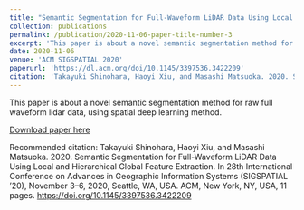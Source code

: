 ```yaml
---
title: "Semantic Segmentation for Full-Waveform LiDAR Data Using Local and Hierarchical Global Feature Extraction"
collection: publications
permalink: /publication/2020-11-06-paper-title-number-3
excerpt: 'This paper is about a novel semantic segmentation method for raw full waveform lidar data, using  deep learning method with local feature extraction module and global feture extraction module.'
date: 2020-11-06
venue: 'ACM SIGSPATIAL 2020'
paperurl: 'https://dl.acm.org/doi/10.1145/3397536.3422209'
citation: 'Takayuki Shinohara, Haoyi Xiu, and Masashi Matsuoka. 2020. Semantic Segmentation for Full-Waveform LiDAR Data Using Local and Hierarchical Global Feature Extraction. In 28th International Conference on Advances in Geographic Information Systems (SIGSPATIAL 2020), November 3–6, 2020, Seattle, WA, USA. ACM, New York, NY, USA, 11 pages. https://doi.org/10.1145/3397536.3422209'
---
```

This paper is about a novel semantic segmentation method for raw full waveform lidar data, using spatial deep learning method.


[Download paper here](https://dl.acm.org/doi/10.1145/3397536.3422209)

Recommended citation: Takayuki Shinohara, Haoyi Xiu, and Masashi Matsuoka. 2020. SemanticSegmentation for Full-Waveform LiDAR Data Using Local and HierarchicalGlobal Feature Extraction. In 28th International Conference on Advances in Geographic Information Systems (SIGSPATIAL ’20), November 3–6, 2020,Seattle, WA, USA. ACM, New York, NY, USA, 11 pages. https://doi.org/10.1145/3397536.3422209

